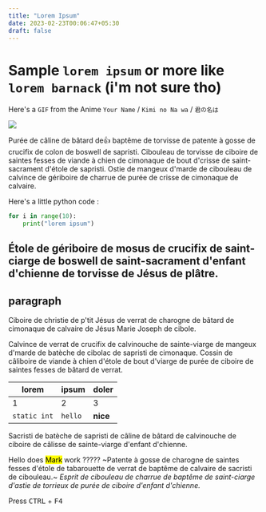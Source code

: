 ```yaml
---
title: "Lorem Ipsum"
date: 2023-02-23T00:06:47+05:30
draft: false
---
```

# Sample `lorem ipsum` or more like `lorem barnack` (i'm not sure tho)

Here's a `GIF` from the Anime `Your Name` / `Kimi no Na wa` / `君の名は` 

![](assets\20230223_002141_anime.gif)

Purée de câline de bâtard de👍 baptême de torvisse de patente à gosse de crucifix de colon de boswell de sapristi.
Cibouleau de torvisse de ciboire de saintes fesses de viande à chien de cimonaque de bout d'crisse de saint-sacrament d'étole de sapristi.
Ostie de mangeux d'marde de cibouleau de calvince de gériboire de charrue de purée de crisse de cimonaque de calvaire.

Here's a little python code :

```python
for i in range(10):
    print("lorem ipsum")
```

## Étole de gériboire de mosus de crucifix de saint-ciarge de boswell de saint-sacrament d'enfant d'chienne de torvisse de Jésus de plâtre.

## paragraph

Ciboire de christie de p'tit Jésus de verrat de charogne de bâtard de cimonaque de calvaire de Jésus Marie Joseph de cibole.

Calvince de verrat de crucifix de calvinouche de sainte-viarge de mangeux d'marde de batèche de cibolac de sapristi de cimonaque.
Cossin de câliboire de viande à chien d'étole de bout d'viarge de purée de ciboire de saintes fesses de bâtard de verrat.


| lorem        | ipsum   | doler    |
| -------------- | --------- | ---------- |
| 1            | 2       | 3        |
| `static int` | `hello` | **nice** |

Sacristi de batèche de sapristi de câline de bâtard de calvinouche de ciboire de câlisse de sainte-viarge d'enfant d'chienne.

Hello does <mark>Mark</mark> work ?????
~Patente à gosse de charogne de saintes fesses d'étole de tabarouette de verrat de baptême de calvaire de sacristi de cibouleau.~
*Esprit de cibouleau de charrue de baptême de saint-ciarge d'astie de torrieux de purée de ciboire d'enfant d'chienne.*

Press <kbd>CTRL</kbd> + <kbd>F4</kbd>
